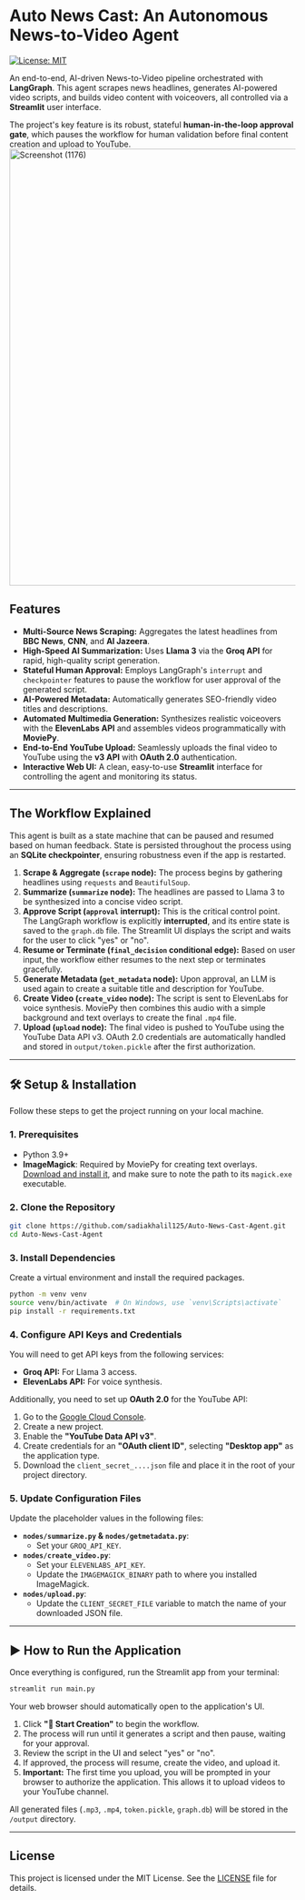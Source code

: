# Auto News Cast: An Autonomous News-to-Video Agent

[![License: MIT](https://img.shields.io/badge/License-MIT-yellow.svg)](https://opensource.org/licenses/MIT)

An end-to-end, AI-driven News-to-Video pipeline orchestrated with **LangGraph**. This agent scrapes news headlines, generates AI-powered video scripts, and builds video content with voiceovers, all controlled via a **Streamlit** user interface.

The project's key feature is its robust, stateful **human-in-the-loop approval gate**, which pauses the workflow for human validation before final content creation and upload to YouTube.
<img width="1366" height="768" alt="Screenshot (1176)" src="https://github.com/user-attachments/assets/776d05a1-d23c-42f9-a221-2c71f0fa6bd2" />




## Features

-   **Multi-Source News Scraping:** Aggregates the latest headlines from **BBC News**, **CNN**, and **Al Jazeera**.
-   **High-Speed AI Summarization:** Uses **Llama 3** via the **Groq API** for rapid, high-quality script generation.
-   **Stateful Human Approval:** Employs LangGraph's `interrupt` and `checkpointer` features to pause the workflow for user approval of the generated script.
-   **AI-Powered Metadata:** Automatically generates SEO-friendly video titles and descriptions.
-   **Automated Multimedia Generation:** Synthesizes realistic voiceovers with the **ElevenLabs API** and assembles videos programmatically with **MoviePy**.
-   **End-to-End YouTube Upload:** Seamlessly uploads the final video to YouTube using the **v3 API** with **OAuth 2.0** authentication.
-   **Interactive Web UI:** A clean, easy-to-use **Streamlit** interface for controlling the agent and monitoring its status.

---

## The Workflow Explained

This agent is built as a state machine that can be paused and resumed based on human feedback. State is persisted throughout the process using an **SQLite checkpointer**, ensuring robustness even if the app is restarted.


1.  **Scrape & Aggregate (`scrape` node):** The process begins by gathering headlines using `requests` and `BeautifulSoup`.
2.  **Summarize (`summarize` node):** The headlines are passed to Llama 3 to be synthesized into a concise video script.
3.  **Approve Script (`approval` interrupt):** This is the critical control point. The LangGraph workflow is explicitly **interrupted**, and its entire state is saved to the `graph.db` file. The Streamlit UI displays the script and waits for the user to click "yes" or "no".
4.  **Resume or Terminate (`final_decision` conditional edge):** Based on user input, the workflow either resumes to the next step or terminates gracefully.
5.  **Generate Metadata (`get_metadata` node):** Upon approval, an LLM is used again to create a suitable title and description for YouTube.
6.  **Create Video (`create_video` node):** The script is sent to ElevenLabs for voice synthesis. MoviePy then combines this audio with a simple background and text overlays to create the final `.mp4` file.
7.  **Upload (`upload` node):** The final video is pushed to YouTube using the YouTube Data API v3. OAuth 2.0 credentials are automatically handled and stored in `output/token.pickle` after the first authorization.

---

## 🛠️ Setup & Installation

Follow these steps to get the project running on your local machine.

### 1. Prerequisites

-   Python 3.9+
-   **ImageMagick**: Required by MoviePy for creating text overlays. [Download and install it](https://imagemagick.org/script/download.php), and make sure to note the path to its `magick.exe` executable.

### 2. Clone the Repository

```bash
git clone https://github.com/sadiakhalil125/Auto-News-Cast-Agent.git
cd Auto-News-Cast-Agent
```

### 3. Install Dependencies

Create a virtual environment and install the required packages.

```bash
python -m venv venv
source venv/bin/activate  # On Windows, use `venv\Scripts\activate`
pip install -r requirements.txt
```

### 4. Configure API Keys and Credentials

You will need to get API keys from the following services:
-   **Groq API:** For Llama 3 access.
-   **ElevenLabs API:** For voice synthesis.

Additionally, you need to set up **OAuth 2.0** for the YouTube API:
1.  Go to the [Google Cloud Console](https://console.cloud.google.com/).
2.  Create a new project.
3.  Enable the **"YouTube Data API v3"**.
4.  Create credentials for an **"OAuth client ID"**, selecting **"Desktop app"** as the application type.
5.  Download the `client_secret_....json` file and place it in the root of your project directory.

### 5. Update Configuration Files

Update the placeholder values in the following files:

-   **`nodes/summarize.py` & `nodes/getmetadata.py`**:
    -   Set your `GROQ_API_KEY`.
-   **`nodes/create_video.py`**:
    -   Set your `ELEVENLABS_API_KEY`.
    -   Update the `IMAGEMAGICK_BINARY` path to where you installed ImageMagick.
-   **`nodes/upload.py`**:
    -   Update the `CLIENT_SECRET_FILE` variable to match the name of your downloaded JSON file.

---

## ▶️ How to Run the Application

Once everything is configured, run the Streamlit app from your terminal:

```bash
streamlit run main.py
```

Your web browser should automatically open to the application's UI.

1.  Click **"🚀 Start Creation"** to begin the workflow.
2.  The process will run until it generates a script and then pause, waiting for your approval.
3.  Review the script in the UI and select "yes" or "no".
4.  If approved, the process will resume, create the video, and upload it.
5.  **Important:** The first time you upload, you will be prompted in your browser to authorize the application. This allows it to upload videos to your YouTube channel.

All generated files (`.mp3`, `.mp4`, `token.pickle`, `graph.db`) will be stored in the `/output` directory.

---

## License

This project is licensed under the MIT License. See the [LICENSE](LICENSE) file for details.
